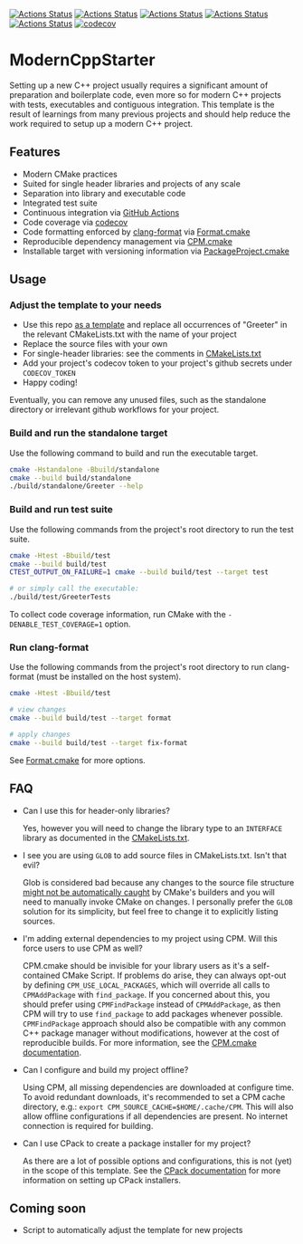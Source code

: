 [![Actions Status](https://github.com/TheLartians/ModernCPPStarter/workflows/MacOS/badge.svg)](https://github.com/TheLartians/ModernCPPStarter/actions)
[![Actions Status](https://github.com/TheLartians/ModernCPPStarter/workflows/Windows/badge.svg)](https://github.com/TheLartians/ModernCPPStarter/actions)
[![Actions Status](https://github.com/TheLartians/ModernCPPStarter/workflows/Ubuntu/badge.svg)](https://github.com/TheLartians/ModernCPPStarter/actions)
[![Actions Status](https://github.com/TheLartians/ModernCPPStarter/workflows/Style/badge.svg)](https://github.com/TheLartians/ModernCPPStarter/actions)
[![Actions Status](https://github.com/TheLartians/ModernCPPStarter/workflows/Install/badge.svg)](https://github.com/TheLartians/ModernCPPStarter/actions)
[![codecov](https://codecov.io/gh/TheLartians/ModernCPPStarter/branch/master/graph/badge.svg)](https://codecov.io/gh/TheLartians/ModernCPPStarter)

# ModernCppStarter

Setting up a new C++ project usually requires a significant amount of preparation and boilerplate code, even more so for modern C++ projects with tests, executables and contiguous integration.
This template is the result of learnings from many previous projects and should help reduce the work required to setup up a modern C++ project.

## Features

- Modern CMake practices
- Suited for single header libraries and projects of any scale
- Separation into library and executable code
- Integrated test suite
- Continuous integration via [GitHub Actions](https://help.github.com/en/actions/)
- Code coverage via [codecov](https://codecov.io)
- Code formatting enforced by [clang-format](https://clang.llvm.org/docs/ClangFormat.html) via [Format.cmake](https://github.com/TheLartians/Format.cmake)
- Reproducible dependency management via [CPM.cmake](https://github.com/TheLartians/CPM.cmake)
- Installable target with versioning information via [PackageProject.cmake](https://github.com/TheLartians/PackageProject.cmake)

## Usage

### Adjust the template to your needs

- Use this repo [as a template](https://help.github.com/en/github/creating-cloning-and-archiving-repositories/creating-a-repository-from-a-template) and replace all occurrences of "Greeter" in the relevant CMakeLists.txt with the name of your project
- Replace the source files with your own
- For single-header libraries: see the comments in [CMakeLists.txt](CMakeLists.txt)
- Add your project's codecov token to your project's github secrets under `CODECOV_TOKEN`
- Happy coding!

Eventually, you can remove any unused files, such as the standalone directory or irrelevant github workflows for your project.

### Build and run the standalone target

Use the following command to build and run the executable target.

```bash
cmake -Hstandalone -Bbuild/standalone
cmake --build build/standalone
./build/standalone/Greeter --help
```

### Build and run test suite

Use the following commands from the project's root directory to run the test suite.

```bash
cmake -Htest -Bbuild/test
cmake --build build/test
CTEST_OUTPUT_ON_FAILURE=1 cmake --build build/test --target test

# or simply call the executable: 
./build/test/GreeterTests
```

To collect code coverage information, run CMake with the `-DENABLE_TEST_COVERAGE=1` option.

### Run clang-format

Use the following commands from the project's root directory to run clang-format (must be installed on the host system).

```bash
cmake -Htest -Bbuild/test

# view changes
cmake --build build/test --target format

# apply changes
cmake --build build/test --target fix-format
```

See [Format.cmake](https://github.com/TheLartians/Format.cmake) for more options.

## FAQ

  - Can I use this for header-only libraries?

    Yes, however you will need to change the library type to an `INTERFACE` library as documented in the [CMakeLists.txt](CMakeLists.txt).

  - I see you are using `GLOB` to add source files in CMakeLists.txt. Isn't that evil?

    Glob is considered bad because any changes to the source file structure [might not be automatically caught](https://cmake.org/cmake/help/latest/command/file.html#filesystem) by CMake's builders and you will need to manually invoke CMake on changes.
    I personally prefer the `GLOB` solution for its simplicity, but feel free to change it to explicitly listing sources.

  - I'm adding external dependencies to my project using CPM. Will this force users to use CPM as well?

    CPM.cmake should be invisible for your library users as it's a self-contained CMake Script.
    If problems do arise, they can always opt-out by defining `CPM_USE_LOCAL_PACKAGES`, which will override all calls to `CPMAddPackage` with `find_package`.
    If you concerned about this, you should prefer using `CPMFindPackage` instead of `CPMAddPackage`, as then CPM will try to use `find_package` to add packages whenever possible.
    `CPMFindPackage` approach should also be compatible with any common C++ package manager without modifications, however at the cost of reproducible builds.
    For more information, see the [CPM.cmake documentation](https://github.com/TheLartians/CPM.cmake).

  - Can I configure and build my project offline?

    Using CPM, all missing dependencies are downloaded at configure time.
    To avoid redundant downloads, it's recommended to set a CPM cache directory, e.g.: `export CPM_SOURCE_CACHE=$HOME/.cache/CPM`.
    This will also allow offline configurations if all dependencies are present.
    No internet connection is required for building.

  - Can I use CPack to create a package installer for my project?

    As there are a lot of possible options and configurations, this is not (yet) in the scope of this template. See the [CPack documentation](https://cmake.org/cmake/help/latest/module/CPack.html) for more information on setting up CPack installers.

## Coming soon

- Script to automatically adjust the template for new projects
